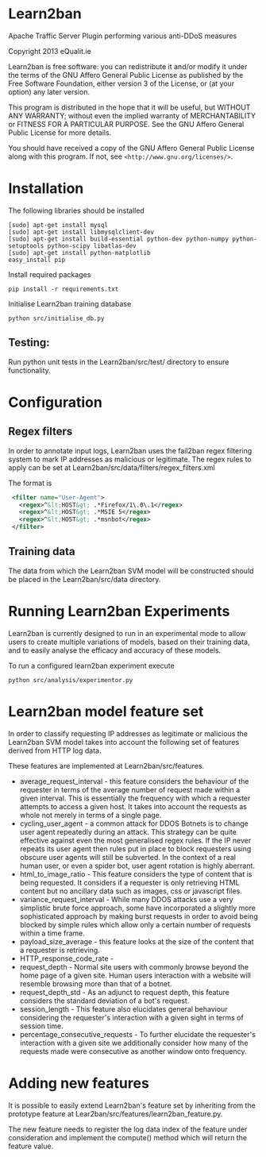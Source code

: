 Learn2ban
=========

Apache Traffic Server Plugin performing various anti-DDoS measures

Copyright 2013 eQualit.ie

Learn2ban is free software: you can redistribute it and/or modify
it under the terms of the GNU Affero General Public License as
published by the Free Software Foundation, either version 3 of the
License, or (at your option) any later version.

This program is distributed in the hope that it will be useful,
but WITHOUT ANY WARRANTY; without even the implied warranty of
MERCHANTABILITY or FITNESS FOR A PARTICULAR PURPOSE.  See the
GNU Affero General Public License for more details.

You should have received a copy of the GNU Affero General Public License
along with this program.  If not, see `<http://www.gnu.org/licenses/>`.

Installation
============

The following libraries should be installed

    [sudo] apt-get install mysql
    [sudo] apt-get install libmysqlclient-dev
    [sudo] apt-get install build-essential python-dev python-numpy python-setuptools python-scipy libatlas-dev
    [sudo] apt-get install python-matplotlib
    easy_install pip

Install required packages

    pip install -r requirements.txt

Initialise Learn2ban training database

    python src/initialise_db.py

Testing:
--------
Run python unit tests in the Learn2ban/src/test/ directory to ensure functionality.

Configuration
=============

Regex filters
-------------

In order to annotate input logs, Learn2ban uses the fail2ban regex filtering system to mark IP addresses as malicious or legitimate. The regex rules to apply can be set at Learn2ban/src/data/filters/regex_filters.xml

The format is 
```xml
 <filter name="User-Agent">
   <regex>^&lt;HOST&gt; .*Firefox/1\.0\.1</regex>
   <regex>^&lt;HOST&gt; .*MSIE 5</regex>
   <regex>^&lt;HOST&gt; .*msnbot</regex>
 </filter>
```

Training data
-------------
The data from which the Learn2ban SVM model will be constructed should be placed in the Learn2ban/src/data directory.

Running Learn2ban Experiments
=============================

Learn2ban is currently designed to run in an experimental mode to allow users to create multiple variations of models, based on their training data, and to easily analyse the efficacy and accuracy of these models.

To run a configured learn2ban experiment execute

    python src/analysis/experimentor.py

Learn2ban model feature set
===========================
In order to classify requesting IP addresses as legitimate or malicious the Learn2ban SVM model takes into account the following set of features derived from HTTP log data.

These features are implemented at Learn2ban/src/features.

* average_request_interval - this feature considers the behaviour of the requester in terms of the average number of request made within a given interval. This is essentially the frequency with which a requester attempts to access a given host. It takes into account the requests as whole not merely in terms of a single page.
* cycling_user_agent - a common attack for DDOS Botnets is to change user agent repeatedly during an attack. This strategy can be quite effective against even the most generalised regex rules. If the IP never repeats its user agent then rules put in place to block requesters using obscure user agents will still be subverted. In the context of a real human user, or even a spider bot, user agent rotation is highly aberrant. 
* html_to_image_ratio - This feature considers the type of content that is being requested. It considers if a requester is only retrieving HTML content but no ancillary data such as images, css or javascript files.
* variance_request_interval - While many DDOS attacks use a very simplistic brute force approach, some have incorporated a slightly more sophisticated approach by making burst requests in order to avoid being blocked by simple rules which allow only a certain number of requests within a time frame.
* payload_size_average - this feature looks at the size of the content that a requester is retrieving.
* HTTP_response_code_rate - 
* request_depth - Normal site users with commonly browse beyond the home page of a given site. Human users interaction with a website will resemble browsing more than that of a botnet.
* request_depth_std - As an adjunct to request depth, this feature considers the standard deviation of a bot's request.
* session_length - This feature also elucidates general behaviour considering the requester's interaction with a given sight in terms of session time.
* percentage_consecutive_requests - To further elucidate the requester's interaction with a given site we additionally consider how many of the requests made were consecutive as another window onto frequency.

Adding new features
===================

It is possible to easily extend Learn2ban's feature set by inheriting from the prototype feature at Lear2ban/src/features/learn2ban_feature.py.

The new feature needs to register the log data index of the feature under consideration and implement the compute() method which will return the feature value.

